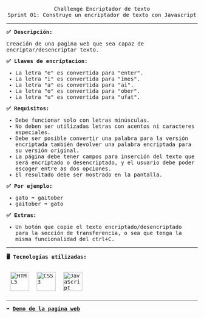 <p align="center">
<br>
<samp>
    Challenge Encriptador de texto
    <br>Sprint 01: Construye un encriptador de texto con Javascript<br>
</samp>
</p>
<hr/>
<samp>
    <strong>✅ Descripción: </strong>
    <p>Creación de una pagina web que sea capaz de encriptar/desencriptar texto.</p>
    <strong>✅ Llaves de encriptacion: </strong>
    <ul>
      <li>La letra "e" es convertida para "enter".</li>
      <li>La letra "i" es convertida para "imes".</li>
      <li>La letra "a" es convertida para "ai".</li>
      <li>La letra "o" es convertida para "ober".</li>
      <li>La letra "u" es convertida para "ufat".</li>
    </ul>
    <strong>✅ Requisitos: </strong>
    <ul>
      <li>Debe funcionar solo con letras minúsculas.</li>
      <li>No deben ser utilizadas letras con acentos ni caracteres especiales.</li>
      <li>Debe ser posible convertir una palabra para la versión encriptada también devolver una palabra encriptada para su versión original.</li>
      <li>La página debe tener campos para
inserción del texto que será encriptado o desencriptado, y el usuario debe poder escoger entre as dos opciones.</li>
      <li>El resultado debe ser mostrado en la pantalla.</li>
    </ul>
    <strong>✅ Por ejemplo: </strong>
    <ul>
      <li>gato ➡️ gaitober</li>
      <li>gaitober ➡️ gato</li>
    </ul>
    <strong>✅ Extras: </strong>
    <ul>
      <li>Un botón que copie el texto encriptado/desencriptado para la sección de transferencia, o sea que tenga la misma funcionalidad del ctrl+C.</li>
    </ul>
    <hr/>
<strong>🖥️ Tecnologías utilizadas: </strong>
<br/>
<br/>
<div style="display: flex; img:first-child{margin-right: 10px;}"> 
<img style="margin: 10px" src="https://profilinator.rishav.dev/skills-assets/html5-original-wordmark.svg" alt="HTML5" height="50" />  
<img style="margin: 10px" src="https://profilinator.rishav.dev/skills-assets/css3-original-wordmark.svg" alt="CSS3" height="50" />  
<img style="margin: 10px" src="https://profilinator.rishav.dev/skills-assets/javascript-original.svg" alt="JavaScript" height="50" />
</div>
<hr/>
<strong>➡️ <a href = "https://jpichardo99.github.io/Encriptador-Texto-ONE/">Demo de la pagina web </a></strong>
</samp>
